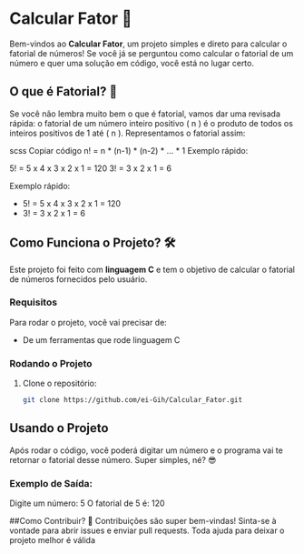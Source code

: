 # Calcular Fator 🚀

Bem-vindos ao **Calcular Fator**, um projeto simples e direto para calcular o fatorial de números! Se você já se perguntou como calcular o fatorial de um número e quer uma solução em código, você está no lugar certo.

## O que é Fatorial? 🤔

Se você não lembra muito bem o que é fatorial, vamos dar uma revisada rápida: o fatorial de um número inteiro positivo \( n \) é o produto de todos os inteiros positivos de 1 até \( n \). Representamos o fatorial assim:

scss
Copiar código
n! = n * (n-1) * (n-2) * ... * 1
Exemplo rápido:

5! = 5 x 4 x 3 x 2 x 1 = 120
3! = 3 x 2 x 1 = 6

Exemplo rápido:
- 5! = 5 x 4 x 3 x 2 x 1 = 120
- 3! = 3 x 2 x 1 = 6

## Como Funciona o Projeto? 🛠️

Este projeto foi feito com **linguagem C** e tem o objetivo de calcular o fatorial de números fornecidos pelo usuário.

### Requisitos

Para rodar o projeto, você vai precisar de:

- De um ferramentas que rode linguagem C

### Rodando o Projeto

1. Clone o repositório:
   ```bash
   git clone https://github.com/ei-Gih/Calcular_Fator.git

## Usando o Projeto
Após rodar o código, você poderá digitar um número e o programa vai te retornar o fatorial desse número. Super simples, né? 😎

### Exemplo de Saída:
Digite um número: 5
O fatorial de 5 é: 120

##Como Contribuir? 🤝
Contribuições são super bem-vindas! Sinta-se à vontade para abrir issues e enviar pull requests. Toda ajuda para deixar o projeto melhor é válida

